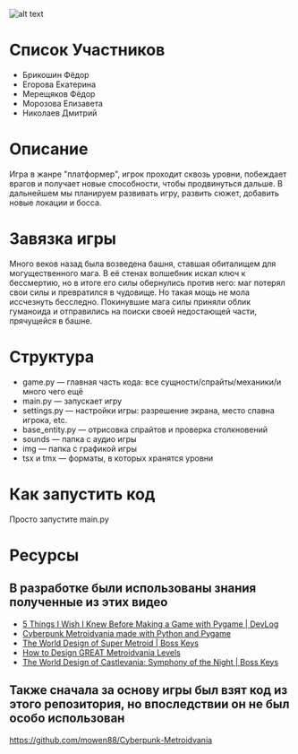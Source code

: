 ![alt text](https://preview.redd.it/aaa-games-are-all-the-same-indie-games-are-where-all-the-v0-ngj3rvux768d1.png?auto=webp&s=7c0d296124992ebf2ff217a7fbe0a0caf4412f36)
# Список Участников
* Брикошин Фёдор  
* Егорова Екатерина  
* Мерещяков Фёдор  
* Морозова Елизавета  
* Николаев Дмитрий
# Описание
Игра в жанре "платформер", игрок проходит сквозь уровни, побеждает врагов и получает новые способности, чтобы продвинуться дальше. В дальнейшем мы планируем развивать игру, развить сюжет, добавить новые локации и босса.
# Завязка игры
Много веков назад была возведена башня, ставшая обиталищем для могущественного мага. В её стенах волшебник искал ключ к бессмертию, но в итоге его силы обернулись против него: маг потерял свои силы и превратился в чудовище.
Но такая мощь не мола иссчезнуть бесследно. Покинувшие мага силы приняли облик гуманоида и отправились на поиски своей недостающей части, прячущейся в башне.
# Структура
* game.py — главная часть кода: все сущности/спрайты/механики/и много чего ещё  
* main.py — запускает игру  
* settings.py — настройки игры: разрешение экрана, место спавна игрока, etc.  
* base_entity.py — отрисовка спрайтов и проверка столкновений  
* sounds — папка с аудио игры  
* img — папка с графикой игры    
* tsx и tmx — форматы, в которых хранятся уровни
# Как запустить код
Просто запустите main.py
# Ресурсы
## В разработке были использованы знания полученные из этих видео
* [5 Things I Wish I Knew Before Making a Game with Pygame | DevLog](https://youtu.be/6iUYLqIrV7s?si=LHAPuroay6HPMuam)    
* [Cyberpunk Metroidvania made with Python and Pygame](https://youtu.be/KhVwVFdolJs?si=PdI_sDS88mmV6CKI)    
* [The World Design of Super Metroid | Boss Keys](https://youtu.be/nn2MXwplMZA?si=dewwosVbbW62-o5y)    
* [How to Design GREAT Metroidvania Levels](https://youtu.be/RISNX2USJvk?si=_4RIALIFbBVKNqGI)   
* [The World Design of Castlevania: Symphony of the Night | Boss Keys](https://youtu.be/a1hHOVIkrcc?si=AumrbTexrgQyxc3r)
## Также сначала за основу игры был взят код из этого репозитория, но впоследствии он не был особо использован
https://github.com/mowen88/Cyberpunk-Metroidvania
